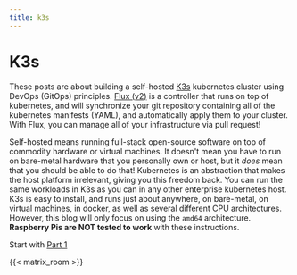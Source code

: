 ```yaml
---
title: k3s
---
```


# K3s

These posts are about building a self-hosted [K3s](https://www.k3s.io)
kubernetes cluster using DevOps (GitOps) principles. [Flux
(v2)](https://fluxcd.io/) is a controller that runs on top of kubernetes, and
will synchronize your git repository containing all of the kubernetes manifests
(YAML), and automatically apply them to your cluster. With Flux, you can manage
all of your infrastructure via pull request!

Self-hosted means running full-stack open-source software on top of commodity
hardware or virtual machines. It doesn't mean you have to run on bare-metal
hardware that you personally own or host, but it *does* mean that you should be
able to do that! Kubernetes is an abstraction that makes the host platform irrelevant,
giving you this freedom back. You can run the same workloads in K3s as you can
in any other enterprise kubernetes host. K3s is easy to install, and runs just
about anywhere, on bare-metal, on virtual machines, in docker, as well as
several different CPU architectures. However, this blog will only focus on using
the `amd64` architecture. **Raspberry Pis are NOT tested to work** with these
instructions.

Start with [Part 1](/blog/k3s/k3s-01-setup/)

{{< matrix_room >}}
